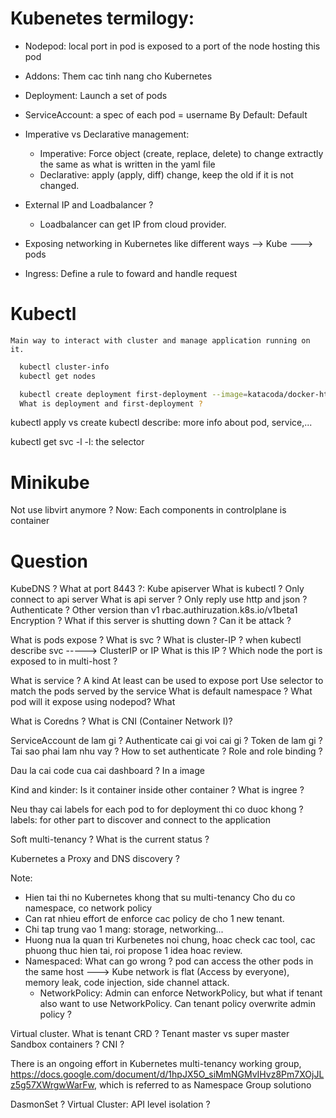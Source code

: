 # Kubenetes termilogy:
+ Nodepod: local port in pod is exposed to a port of the node hosting this pod
+ Addons: Them cac tinh nang cho Kubernetes
+ Deployment: Launch a set of pods
+ ServiceAccount: a spec of each pod = username
    By Default: Default
+ Imperative vs Declarative management:
  - Imperative: Force object (create, replace, delete) to change extractly the same as what is written in the yaml file
  - Declarative: apply (apply, diff) change, keep the old if it is not changed.

+ External IP and Loadbalancer ?
  - Loadbalancer can get IP from cloud provider.
+ Exposing networking in Kubernetes like different ways --> Kube ---> pods

+ Ingress: Define a rule to foward and handle request
# Kubectl

    Main way to interact with cluster and manage application running on it.

```sh
  kubectl cluster-info
  kubectl get nodes
```

```sh
  kubectl create deployment first-deployment --image=katacoda/docker-http-server
  What is deployment and first-deployment ?
```

kubectl apply vs create
kubectl describe: more info about pod, service,...

kubectl get svc -l <the label>
  -l: the selector


# Minikube
Not use libvirt anymore ?
  Now: Each components in controlplane is container
# Question
KubeDNS ?
What at port 8443 ?: 
  Kube apiserver
What is kubectl ?
  Only connect to api server
  What is api server ?
    Only reply use http and json ?
      Authenticate ?
        Other version than v1 
          rbac.authiruzation.k8s.io/v1beta1
      Encryption ?
      What if this server is shutting down ?
      Can it be attack ?

What is pods expose ?
  What is svc ?
  What is cluster-IP ?
    when kubectl describe svc <depoyment name> -----> ClusterIP or IP
      What is this IP ?
  Which node the port is exposed to in multi-host ?

What is service ?
  A kind
  At least can be used to expose port
  Use selector to match the pods served by the service
What is default namespace ?
What pod will it expose using nodepod?
What

What is Coredns ?
What is CNI (Container Network I)?

ServiceAccount de lam gi ?
  Authenticate cai gi voi cai gi ?
  Token de lam gi ?
  Tai sao phai lam nhu vay ?
    How to set authenticate ?
Role and role binding ?

Dau la cai code cua cai dashboard ?
  In a image


Kind and kinder: Is it container inside other container ?
What is ingree ?

Neu thay cai labels for each pod to for deployment thi co duoc khong ?
  labels: for other part to discover and connect to the application

Soft multi-tenancy ?
What is the current status ?

Kubernetes a Proxy and DNS discovery ?


Note:
- Hien tai thi no Kubernetes khong that su multi-tenancy
    Cho du co namespace, co network policy
- Can rat nhieu effort de enforce cac policy de cho 1 new tenant.
- Chi tap trung vao 1 mang: storage, networking...
- Huong nua la quan tri Kurbenetes noi chung, hoac check cac tool, cac phuong thuc hien tai, roi propose 1 idea hoac review.
- Namespaced: What can go wrong ? pod can access the other pods in the same host ---> Kube network is flat (Access by everyone), memory leak, code injection, side channel attack.
  - NetworkPolicy: Admin can enforce NetworkPolicy, but what if tenant also want to use NetworkPolicy. Can tenant policy overwrite admin policy ?

Virtual cluster.
What is tenant CRD ?
  Tenant master vs super master
Sandbox containers ?
CNI ?

There is an ongoing effort in Kubernetes multi-tenancy working group, https://docs.google.com/document/d/1hpJX5O_siMmNGMvIHvz8Pm7XOjJLz5g57XWrgwWarFw, which is referred to as Namespace Group solutiono

DasmonSet ?
Virtual Cluster:
API level isolation ?
